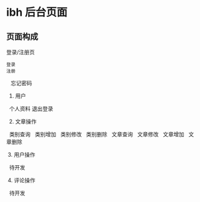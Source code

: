 # ibh 后台页面
## 页面构成

  登录/注册页
 
    登录
    注册
    忘记密码
  
  1. 用户
  
    个人资料
    退出登录
   
  2. 文章操作
  
   类别查询
   类别增加
   类别修改
   类别删除
   文章查询
   文章修改
   文章增加
   文章删除
   
  3. 用户操作
  
    待开发
  
  4. 评论操作
  
    待开发
